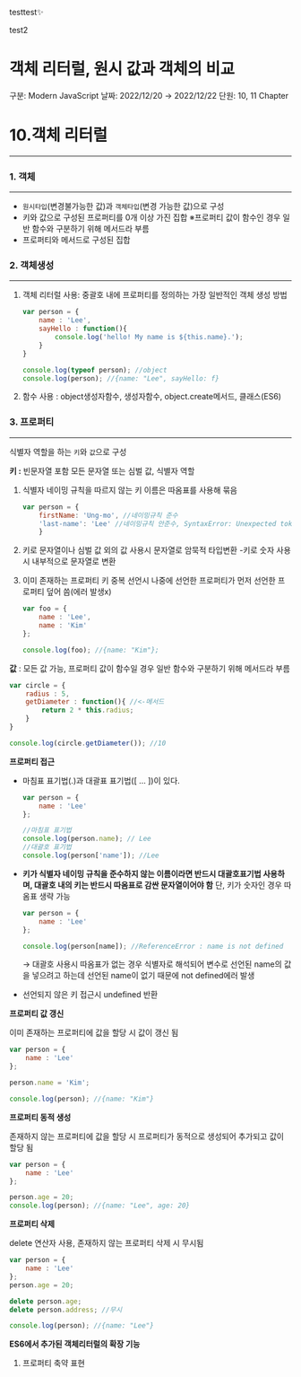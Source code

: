 testtest✨

test2

# 객체 리터럴, 원시 값과 객체의 비교

구분: Modern JavaScript
날짜: 2022/12/20 → 2022/12/22
단원: 10, 11 Chapter

# 10.객체 리터럴

---

### 1. **객체**

---

- `원시타입`(변경불가능한 값)과 `객체타입`(변경 가능한 값)으로 구성
- 키와 값으로 구성된 프로퍼티를 0개 이상 가진 집합
※프로퍼티 값이 함수인 경우 일반 함수와 구분하기 위해 메서드라 부름
- 프로퍼티와 메서드로 구성된 집합

 

### 2. **객체생성**

---

1. 객체 리터럴 사용: 중괄호 내에 프로퍼티를 정의하는 가장 일반적인 객체 생성 방법 
    
    ```jsx
    var person = {
    	name : 'Lee',
    	sayHello : function(){
    		console.log('hello! My name is ${this.name}.');
    	}
    }
    
    console.log(typeof person); //object
    console.log(person); //{name: "Lee", sayHello: f}
    ```
    
2. 함수 사용 : object생성자함수, 생성자함수, object.create메서드, 클래스(ES6)

### 3. **************프로퍼티**************

---

식별자 역할을 하는 `키`와 `값`으로 구성

**키 :** 빈문자열 포함 모든 문자열 또는 심벌 값, 식별자 역할

1. 식별자 네이밍 규칙을 따르지 않는 키 이름은 따옴표를 사용해 묶음
    
    ```jsx
    var person = {
    	firstName: 'Ung-mo', //네이밍규칙 준수
    	'last-name': 'Lee' //네이밍규칙 안준수, SyntaxError: Unexpected token -
    	}
    ```
    
2. 키로 문자열이나 심벌 값 외의 값 사용시 문자열로 암묵적 타입변환
-키로 숫자 사용 시 내부적으로 문자열로 변환
3. 이미 존재하는 프로퍼티 키 중복 선언시 나중에 선언한 프로퍼티가 먼저 선언한 프로퍼티 덮어 씀(에러 발생x)
    
    ```jsx
    var foo = {
    	name : 'Lee',
    	name : 'Kim'
    };
    
    console.log(foo); //{name: "Kim"};
    ```
    

**값** : 모든 값 가능, 프로퍼티 값이 함수일 경우 일반 함수와 구분하기 위해 메서드라 부름

```jsx
var circle = {
	radius : 5,
	getDiameter : function(){ //<-메서드
		return 2 * this.radius; 
	}
}

console.log(circle.getDiameter()); //10
```

**프로퍼티 접근**

- 마침표 표기법(.)과 대괄표 표기법([ … ])이 있다.
    
    ```jsx
    var person = {
    	name : 'Lee'
    };
    
    //마침표 표기법
    console.log(person.name); // Lee
    //대괄호 표기법
    console.log(person['name']); //Lee
    ```
    
- **키가 식별자 네이밍 규칙을 준수하지 않는 이름이라면 반드시 대괄호표기법 사용하며, 대괄호 내의 키는 반드시 따옴표로 감싼 문자열이어야 함**
단, 키가 숫자인 경우 따옴표 생략 가능
    
    ```jsx
    var person = {
    	name : 'Lee'
    };
    
    console.log(person[name]); //ReferenceError : name is not defined
    ```
    
    → 대괄호 사용시 따옴표가 없는 경우 식별자로 해석되어 변수로 선언된 name의 값을 넣으려고 하는데 선언된 name이 없기 때문에 not defined에러 발생
    
- 선언되지 않은 키 접근시 undefined 반환

**프로퍼티 값 갱신**

이미 존재하는 프로퍼티에 값을 할당 시 값이 갱신 됨

```jsx
var person = {
	name : 'Lee'
};

person.name = 'Kim';

console.log(person); //{name: "Kim"}
```

**프로퍼티 동적 생성**

존재하지 않는 프로퍼티에 값을 할당 시 프로퍼티가 동적으로 생성되어 추가되고 값이 할당 됨

```jsx
var person = {
	name : 'Lee'
};

person.age = 20;
console.log(person); //{name: "Lee", age: 20}
```

**프로퍼티 삭제**

delete 연산자 사용, 존재하지 않는 프로퍼티 삭제 시 무시됨

```jsx
var person = {
	name : 'Lee'
};
person.age = 20;

delete person.age;
delete person.address; //무시

console.log(person); //{name: "Lee"}
```

**ES6에서 추가된 객체리터럴의 확장 기능**

1. 프로퍼티 축약 표현